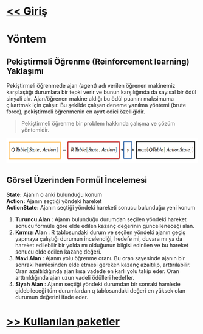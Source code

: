 # [<< Giriş](Giriş.md)
# Yöntem

## Pekiştirmeli Öğrenme (Reinforcement learning) Yaklaşımı
Pekiştirmeli öğrenmede ajan (agent) adı verilen öğrenen makinemiz karşılaştığı durumlara bir tepki verir ve bunun karşılığında da sayısal bir 
ödül sinyali alır. Ajan/öğrenen makine aldığı bu ödül puanını maksimuma  çıkartmak için çalışır. Bu şekilde çalışan deneme yanılma yöntemi (brute force), pekiştirmeli öğrenmenin en ayırt edici özelliğidir.

>  Pekiştirmeli öğrenme bir problem hakkında çalışma ve çözüm yöntemidir.

![Formül](../Images/Qlearning.png)

## Görsel  Üzerinden Formül İncelemesi

**State:** Ajanın o anki bulunduğu konum <br>
**Action:** Ajanın seçtiği yöndeki hareket <br>
**ActionState:** Ajanın seçtiği yöndeki hareketi sonucu bulunduğu yeni konum <br>

1. **Turuncu Alan** : Ajanın bulunduğu durumdan seçilen yöndeki hareket sonucu formüle göre elde edilen kazanç değerinin güncelleneceği alan.
2. **Kırmızı Alan** : R tablosundaki durum ve seçilen yöndeki ajanın geçiş yapmaya çalıştığı durumun incelendiği, hedefe mi, duvara mı ya da hareket edilebilir bir yolda mı olduğunun bilgisi edinilen ve bu hareket sonucu elde edilen kazanç değeri.
3. **Mavi Alan** : Ajanın yolu öğrenme oranı. Bu oran sayesinde ajanın bir sonraki hamlesinden elde etmesi gereken kazanç azaltılıp, arttırılabilir. Oran azaltıldığında ajan kısa vadede en karlı yolu takip eder. Oran arttırıldığında ajan uzun vadeli ödülleri hedefler.
4. **Siyah Alan** : Ajanın seçtiği yöndeki durumdan bir sonraki hamlede gidebileceği tüm durumlardan q tablosundaki değeri en yüksek olan durumun değerini ifade eder.

# [>> Kullanılan paketler](Kullanılan%20Paketler.md)

